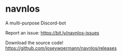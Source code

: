 # navnlos
 A multi-purpose Discord-bot


Report an issue: https://bit.ly/navnlos-issues

Download the source code! https://github.com/joseywoermann/navnlos/releases
